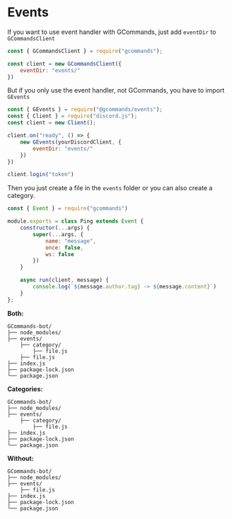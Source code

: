 # Events

If you want to use event handler with GCommands, just add `eventDir` to `GCommandsClient`

```js
const { GCommandsClient } = require("gcommands");

const client = new GCommandsClient({
    eventDir: "events/"
})
```

But if you only use the event handler, not GCommands, you have to import `GEvents`

```js
const { GEvents } = require("@gcommands/events");
const { Client } = require("discord.js");
const client = new Client();

client.on("ready", () => {
    new GEvents(yourDiscordClient, {
        eventDir: "events/"
    })
}) 

client.login("token")
```

Then you just create a file in the `events` folder or you can also create a category.

```js
const { Event } = require("gcommands")

module.exports = class Ping extends Event {
    constructor(...args) {
        super(...args, {
            name: "message",
            once: false,
            ws: false
        })
    }

    async run(client, message) {
        console.log(`${message.author.tag} -> ${message.content}`)
    }
};
```

**Both:**
```
GCommands-bot/
├── node_modules/
├── events/
    ├── category/
        ├── file.js
    ├── file.js
├── index.js
├── package-lock.json
└── package.json
```

**Categories:**
```
GCommands-bot/
├── node_modules/
├── events/
    ├── category/
        ├── file.js
├── index.js
├── package-lock.json
└── package.json
```

**Without:**
```
GCommands-bot/
├── node_modules/
├── events/
    ├── file.js
├── index.js
├── package-lock.json
└── package.json
```